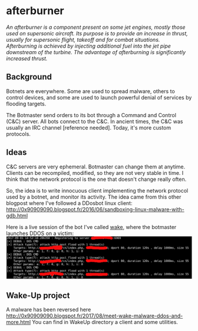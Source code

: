 # afterburner

*An afterburner is a component present on some jet engines, mostly those used on supersonic aircraft. Its purpose is to provide an increase in thrust, usually for supersonic flight, takeoff and for combat situations. Afterburning is achieved by injecting additional fuel into the jet pipe downstream of the turbine. The advantage of afterburning is significantly increased thrust.*

## Background
Botnets are everywhere. Some are used to spread malware, others to control
devices, and some are used to launch powerful denial of services by flooding 
targets.

The Botmaster send orders to its bot through a Command and Control (C&C) 
server. All bots connect to the C&C. In ancient times, the C&C was usually
an IRC channel [reference needed]. Today, it's more custom protocols.

## Ideas
C&C servers are very ephemeral. Botmaster can change them at anytime. Clients
can be recompiled, modified, so they are not very stable in time. I think that
the network protocol is the one that doesn't change really often.

So, the idea is to write innocuous client implementing the network protocol
used by a botnet, and monitor its activity. The idea came from this other 
blogpost where I've followed a DDosbot linux client: http://0x90909090.blogspot.fr/2016/06/sandboxing-linux-malware-with-gdb.html

Here is a live session of the bot I've called [wake](https://github.com/0xmitsurugi/afterburner/tree/master/WakeUp), where the botmaster 
launches DDOS on a victim:
![bot session](WakeUp/wakeup.png)

## Wake-Up project
A malware has been reversed here http://0x90909090.blogspot.fr/2017/08/meet-wake-malware-ddos-and-more.html
You can find in WakeUp directory a client and some utilities.
